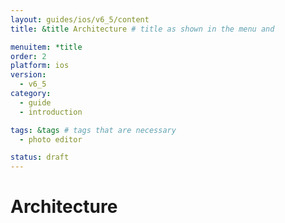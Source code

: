 ```yaml
---
layout: guides/ios/v6_5/content
title: &title Architecture # title as shown in the menu and 

menuitem: *title
order: 2
platform: ios
version:
  - v6_5
category: 
  - guide
  - introduction

tags: &tags # tags that are necessary
  - photo editor 

status: draft
---
```


# Architecture


